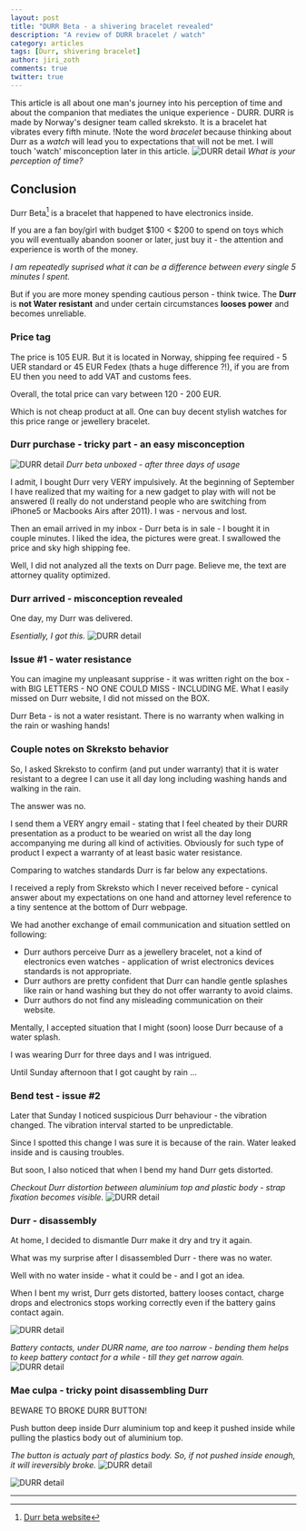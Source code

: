```yaml
---
layout: post
title: "DURR Beta - a shivering bracelet revealed"
description: "A review of DURR bracelet / watch"
category: articles
tags: [Durr, shivering bracelet]
author: jiri_zoth
comments: true
twitter: true
---
```


This article is all about one man's journey into his perception of time and about the companion that mediates the unique experience - DURR. DURR is made by Norway's designer team called skreksto. It is a bracelet hat vibrates every fifth minute. !Note the word *bracelet* because thinking about Durr as a *watch* will lead you to expectations that will not be met. I will touch 'watch' misconception later in this article.
![DURR detail](/assets/2014/durr/1-DURR-detail.JPG)
*What is your perception of time?*

## Conclusion

Durr Beta[^1] is a bracelet that happened to have electronics inside.

If you are a fan boy/girl with budget $100 < $200 to spend on toys which you will eventually abandon sooner or later, just buy it - the attention and experience is worth of the money.

*I am repeatedly suprised what it can be a difference between every single 5 minutes I spent.*

But if you are more money spending cautious person - think twice. The **Durr** is **not Water resistant** and under certain circumstances **looses power** and becomes unreliable.

### Price tag
The price is 105 EUR. But it is located in Norway, shipping fee required - 5 UER standard or 45 EUR Fedex (thats a huge difference ?!), if you are from EU then you need to add VAT and customs fees.

Overall, the total price can vary between 120 - 200 EUR.

Which is not cheap product at all. One can buy decent stylish watches for this price range or jewellery bracelet.

### Durr purchase - tricky part - an easy misconception
![DURR detail](/assets/2014/durr/2-DURR-all.JPG)
*Durr beta unboxed - after three days of usage*

I admit, I bought Durr very VERY impulsively. At the beginning of September I have realized that my waiting for a new gadget to play with will not be answered (I really do not understand people who are switching from iPhone5 or Macbooks Airs after 2011). I was - nervous and lost.

Then an email arrived in my inbox - Durr beta is in sale - I bought it in couple minutes. I liked the idea, the pictures were great. I swallowed the price and sky high shipping fee.

Well, I did not analyzed all the texts on Durr page. Believe me, the text are attorney quality optimized.

### Durr arrived - misconception revealed

One day, my Durr was delivered.

*Esentially, I got this.*
![DURR detail](/assets/2014/durr/3-DURR-on.JPG)

### Issue #1 - water resistance
You can imagine my unpleasant supprise - it was written right on the box - with BIG LETTERS - NO ONE COULD MISS - INCLUDING ME.  What I easily missed on Durr website, I did not missed on the BOX.

Durr Beta - is not a water resistant. There is no warranty when walking in the rain or washing hands!

### Couple notes on Skreksto behavior

So, I asked Skreksto to confirm (and put under warranty) that it is water resistant to a degree I can use it all day long including washing hands and walking in the rain.

The answer was no.

I send them a VERY angry email - stating that I feel cheated by their DURR presentation as a product to be wearied on wrist all the day long accompanying me during all kind of activities.
Obviously for such type of product I expect a warranty of at least basic water resistance.

Comparing to watches standards Durr is far below any expectations.

I received a reply from Skreksto which I never received before - cynical answer about my expectations on one hand and attorney level reference to a tiny sentence at the bottom of Durr webpage.

We had another exchange of email communication and situation settled on following:

* Durr authors perceive Durr as a jewellery bracelet, not a kind of electronics even watches - application of wrist electronics devices standards is not appropriate.
* Durr authors are pretty confident that Durr can handle gentle splashes like rain or hand washing but they do not offer warranty to avoid claims.
* Durr authors do not find any misleading communication on their website.

Mentally, I accepted situation that I might (soon) loose Durr because of a water splash.

I was wearing Durr for three days and I was intrigued.

Until Sunday afternoon that I got caught by rain ...

### Bend test - issue #2
Later that Sunday I noticed suspicious Durr behaviour - the vibration changed.
The vibration interval started to be unpredictable.

Since I spotted this change I was sure it is because of the rain. Water leaked inside and is causing troubles.

But soon, I also noticed that when I bend my hand Durr gets distorted.

*Checkout Durr distortion between aluminium top and plastic body - strap fixation becomes visible.*
![DURR detail](/assets/2014/durr/4-DURR-bend.JPG)

### Durr - disassembly

At home, I decided to dismantle Durr make it dry and try it again.

What was my surprise after I disassembled Durr - there was no water.

Well with no water inside - what it could be - and I got an idea.

When I bent my wrist, Durr gets distorted, battery looses contact, charge drops and electronics stops working correctly even if the battery gains contact again.

![DURR detail](/assets/2014/durr/5-DURR-chases-battery.JPG)

*Battery contacts, under DURR name, are too narrow - bending them helps to keep battery contact for a while - till they get narrow again.*
![DURR detail](/assets/2014/durr/6-DURR-chases.JPG)

### Mae culpa - tricky point disassembling Durr

BEWARE TO BROKE DURR BUTTON!

Push button deep inside Durr aluminium top and keep it pushed inside while pulling the plastics body out of aluminium top.

*The button is actualy part of plastics body. So, if not pushed inside enough, it will ireversibly broke.*
![DURR detail](/assets/2014/durr/7-DURR-base-detail.JPG)

![DURR detail](/assets/2014/durr/8-DURR-base-strap.JPG)

----
[^1]: [Durr beta website](http://skreksto.re/products/durr)
